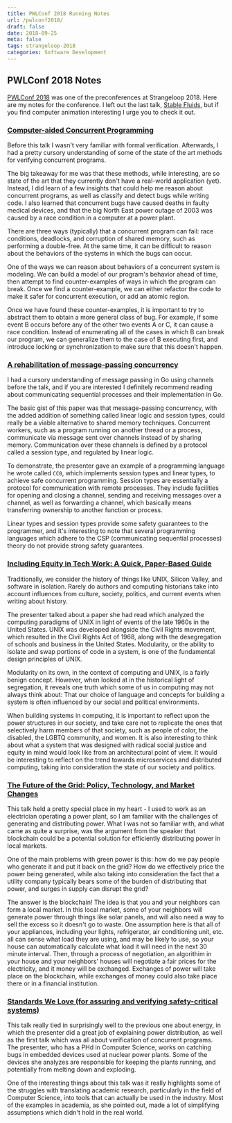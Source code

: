 ```yaml
---
title: PWLConf 2018 Running Notes
url: /pwlconf2018/
draft: false
date: 2018-09-25
meta: false
tags: strangeloop-2018
categories: Software Development
---
```


## PWLConf 2018 Notes

[PWLConf 2018](https://pwlconf.org/#schedule) was one of the preconferences at Strangeloop 2018. Here are my notes for the conference. I left out the last talk, [Stable Fluids](https://pwlconf.org/2018/dan-piponi), but if you find computer animation interesting I urge you to check it out.

<!--more-->

### [Computer-aided Concurrent Programming](https://pwlconf.org/2018/roopsha-samanta/)

Before this talk I wasn't very familiar with formal verification. Afterwards, I had a pretty cursory understanding of some of the state of the art methods for verifying concurrent programs.

The big takeaway for me was that these methods, while interesting, are so state of the art that they currently don't have a real-world application (yet). Instead, I did learn of a few insights that could help me reason about concurrent programs, as well as classify and detect bugs while writing code. I also learned that concurrent bugs have caused deaths in faulty medical devices, and that the big North East power outage of 2003 was caused by a race condition in a computer at a power plant.

There are three ways (typically) that a concurrent program can fail: race conditions, deadlocks, and corruption of shared memory, such as performing a double-free. At the same time, it can be difficult to reason about the behaviors of the systems in which the bugs can occur.

One of the ways we can reason about behaviors of a concurrent system is modeling. We can build a model of our program's behavior ahead of time, then attempt to find counter-examples of ways in which the program can break. Once we find a counter-example, we can either refactor the code to make it safer for concurrent execution, or add an atomic region.

Once we have found these counter-examples, it is important to try to abstract them to obtain a more general class of bug. For example, if some event B occurs before any of the other two events A or C, it can cause a race condition. Instead of enumerating all of the cases in which B can break our program, we can generalize them to the case of B executing first, and introduce locking or synchronization to make sure that this doesn't happen.

### [A rehabilitation of message-passing concurrency](https://pwlconf.org/2018/frank-pfenning/)

I had a cursory understanding of message passing in Go using channels before the talk, and if you are interested I definitely recommend reading about communicating sequential processes and their implementation in Go.

The basic gist of this paper was that message-passing concurrency, with the added addition of something called linear logic and session types, could really be a viable alternative to shared memory techniques. Concurrent workers, such as a program running on another thread or a process, communicate via message sent over channels instead of by sharing memory. Communication over these channels is defined by a protocol called a session type, and regulated by linear logic.

To demonstrate, the presenter gave an example of a programming language he wrote called `CC0`, which implements session types and linear types, to achieve safe concurrent programming. Session types are essentially a protocol for communication with remote processes. They include facilities for opening and closing a channel, sending and receiving messages over a channel, as well as forwarding a channel, which basically means transferring ownership to another function or process.

Linear types and session types provide some safety guarantees to the programmer, and it's interesting to note that several programming languages which adhere to the CSP (communicating sequential processes) theory do not provide strong safety guarantees.

### [Including Equity in Tech Work: A Quick, Paper-Based Guide](https://pwlconf.org/2018/ari-schlesinger/)

Traditionally, we consider the history of things like UNIX, Silicon Valley, and software in isolation. Rarely do authors and computing historians take into account influences from culture, society, politics, and current events when writing about history.

The presenter talked about a paper she had read which analyzed the computing paradigms of UNIX in light of events of the late 1960s in the United States. UNIX was developed alongside the Civil Rights movement, which resulted in the Civil Rights Act of 1968, along with the desegregation of schools and business in the United States. Modularity, or the ability to isolate and swap portions of code in a system, is one of the fundamental design principles of UNIX.

Modularity on its own, in the context of computing and UNIX, is a fairly benign concept. However, when looked at in the historical light of segregation, it reveals one truth which some of us in computing may not always think about: That our choice of language and concepts for building a system is often influenced by our social and political environments.

When building systems in computing, it is important to reflect upon the power structures in our society, and take care not to replicate the ones that selectively harm members of that society, such as people of color, the disabled, the LGBTQ community, and women. It is also interesting to think about what a system that was designed with radical social justice and equity in mind would look like from an architectural point of view. It would be interesting to reflect on the trend towards microservices and distributed computing, taking into consideration the state of our society and politics.

### [The Future of the Grid: Policy, Technology, and Market Changes](https://pwlconf.org/2018/casey-canfield/)

This talk held a pretty special place in my heart - I used to work as an electrician operating a power plant, so I am familiar with the challenges of generating and distributing power. What I was not so familiar with, and what came as quite a surprise, was the argument from the speaker that blockchain could be a potential solution for efficiently distributing power in local markets.

One of the main problems with green power is this: how do we pay people who generate it and put it back on the grid? How do we effectively price the power being generated, while also taking into consideration the fact that a utility company typically bears some of the burden of distributing that power, and surges in supply can disrupt the grid?

The answer is the blockchain! The idea is that you and your neighbors can form a local market. In this local market, some of your neighbors will generate power through things like solar panels, and will also need a way to sell the excess so it doesn't go to waste. One assumption here is that all of your appliances, including your lights, refrigerator, air conditioning unit, etc. all can sense what load they are using, and may be likely to use, so your house can automatically calculate what load it will need in the next 30 minute interval. Then, through a process of negotiation, an algorithim in your house and your neighbors' houses will negotiate a fair prices for the electricity, and it money will be exchanged. Exchanges of power will take place on the blockchain, while exchanges of money could also take place there or in a financial institution.

### [Standards We Love (for assuring and verifying safety-critical systems)](https://pwlconf.org/2018/heidy-khlaaf/)

This talk really tied in surprisingly well to the previous one about energy, in which the presenter did a great job of explaining power distribution, as well as the first talk which was all about verification of concurrent programs. The presenter, who has a PHd in Computer Science, works on catching bugs in embedded devices used at nuclear power plants. Some of the devices she analyzes are responsible for keeping the plants running, and potentially from melting down and exploding.

One of the interesting things about this talk was it really highlights some of the struggles with translating academic research, particularly in the field of Computer Science, into tools that can actually be used in the industry. Most of the examples in academia, as she pointed out, made a lot of simplifying assumptions which didn't hold in the real world.
